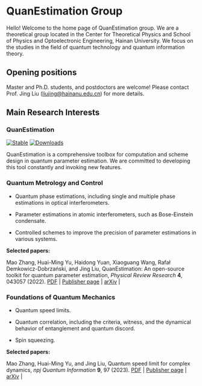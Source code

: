 # **QuanEstimation Group**

Hello! Welcome to the home page of QuanEstimation group. We are a theoretical group located in the Center for Theoretical Physics and School of Physics and Optoelectronic Engineering, Hainan University. We focus on the studies in the field of quantum technology and quantum information theory. 

## **Opening positions**

Master and Ph.D. students, and postdoctors are welcome! Please contact Prof. Jing Liu (liujing@hainanu.edu.cn) for more details. 

## **Main Research Interests**

### **QuanEstimation** 

[![Stable](https://img.shields.io/badge/docs-stable-blue.svg)](https://quanestimation.github.io/QuanEstimation/) 
[![Downloads](https://static.pepy.tech/badge/quanestimation)](https://pepy.tech/project/quanestimation)

QuanEstimation is a comprehensive toolbox for computation and scheme design in quantum parameter estimation. We are committed to developing this tool constantly 
and invoking new features. 

### **Quantum Metrology and Control**

- Quantum phase estimations, including single and multiple phase estimations in optical interferometers.

- Parameter estimations in atomic interferometers, such as Bose-Einstein condensate.

- Controlled schemes to improve the precision of parameter estimations in various systems.

**Selected papers:**

Mao Zhang, Huai-Ming Yu, Haidong Yuan, Xiaoguang Wang, Rafał Demkowicz-Dobrzański, and Jing Liu, QuanEstimation: An open-source toolkit for quantum parameter estimation, 
*Physical Review Research* **4**, 043057 (2022). [PDF](../Publications/pdf/PRResearch_4_043057.pdf) | [Publisher page](https://doi.org/10.1103/PhysRevResearch.4.043057) 
| [arXiv](https://doi.org/10.48550/arXiv.2205.15588) 
| <span class="__dimensions_badge_embed__" data-doi="10.1103/PhysRevResearch.4.043057" data-style="large_rectangle" style="display:inline;"></span>


### **Foundations of Quantum Mechanics**

- Quantum speed limits. ​​ 

- Quantum correlation, including the criteria, witness, and the dynamical behavior of entanglement and quantum discord.

- Spin squeezing.

**Selected papers:**

Mao Zhang, Huai-Ming Yu, and Jing Liu, Quantum speed limit for complex dynamics, *npj Quantum Information* **9**, 97 (2023). 
[PDF](../Publications/pdf/npjqi_9_97.pdf) | [Publisher page](https://doi.org/10.1038/s41534-023-00768-8) | 
[arXiv](https://arxiv.org/abs/2301.00566) | 
<span class="__dimensions_badge_embed__" data-doi="10.1038/s41534-023-00768-8" data-style="large_rectangle" style="display:inline;"></span>

